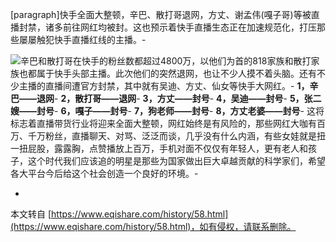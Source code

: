\[paragraph\]快手全面大整顿，辛巴、散打哥退网，方丈、谢孟伟(嘎子哥)等被直播封禁，诸多前往网红均被封。这也预示着快手直播生态正在加速规范化，打压那些屡屡触犯快手直播红线的主播。-

![](https://images.lusongsong.com/zb_users/upload/2020/04/202004294054_234.png)辛巴和散打哥在快手的粉丝数都超过4800万，以他们为首的818家族和散打家族也都属于快手头部主播。此次他们的突然退网，也让不少人摸不着头脑。还有不少主播的直播间遭官方封禁，其中就有吴迪、方丈、仙女等快手大网红。-
**1，辛巴——退网**-
**2，散打哥——退网**-
**3，方丈——封号**-
**4，吴迪——封号**-
**5，张二嫂——封号**-
**6，嘎子——封号**-
**7，狗老师——封号**-
**8，方丈老婆——封号**-
这将标志着直播带货行业将迎来全面大整顿，网红始终是有风险的，那些网红大咖有百万、千万粉丝，直播聊天、对骂、泛泛而谈，几乎没有什么内涵，有些女娃就是扭一扭屁股，露露胸，点赞播放上百万，手机对面不仅仅有年轻人，更有老人和孩子，这个时代我们应该追的明星是那些为国家做出巨大卓越贡献的科学家们，希望各大平台今后给这个社会创造一个良好的环境。-

-

本文转自 [https://www.eqishare.com/history/58.html](https://www.eqishare.com/history/58.html)，如有侵权，请联系删除。